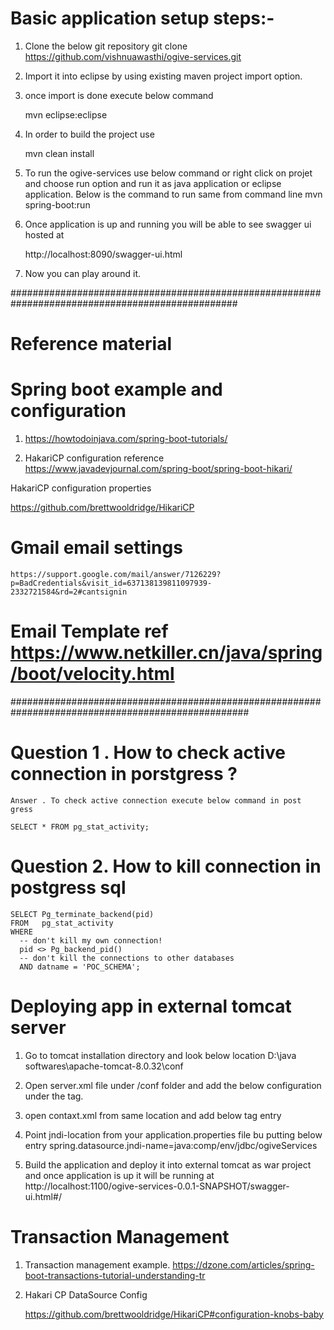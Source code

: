 # Basic application setup steps:-
1. Clone the below git repository 
	git clone https://github.com/vishnuawasthi/ogive-services.git
	
2. Import it into eclipse by using existing maven project import option.

3. once import is done execute below command 
	
	mvn eclipse:eclipse
	
4. In order to build the project use 
	
	mvn clean install 
	
4. To run the ogive-services use below command or right click on projet and choose run option and run it as java 	application or eclipse application.
	Below is the command to run same from command line 
	mvn spring-boot:run
	
5. Once application is up and running you will be able to see swagger ui hosted at 
		
	http://localhost:8090/swagger-ui.html
	
6. Now you can play around it.				

#################################################################################################
# Reference material 

# Spring boot example and configuration 
1. https://howtodoinjava.com/spring-boot-tutorials/

2. HakariCP configuration reference 
  https://www.javadevjournal.com/spring-boot/spring-boot-hikari/
  
  HakariCP configuration properties 
  
  https://github.com/brettwooldridge/HikariCP
# Gmail email settings
	https://support.google.com/mail/answer/7126229?p=BadCredentials&visit_id=637138139811097939-    2332721584&rd=2#cantsignin  
	
# Email Template ref https://www.netkiller.cn/java/spring/boot/velocity.html
	
###################################################################################################  
# Question 1 .  How to check active connection in porstgress ?
    Answer . To check active connection execute below command in post gress 
    
    SELECT * FROM pg_stat_activity;
    
# Question 2. How to kill  connection in postgress sql 

	SELECT Pg_terminate_backend(pid) 
	FROM   pg_stat_activity 
	WHERE 
	  -- don't kill my own connection! 
	  pid <> Pg_backend_pid() 
	  -- don't kill the connections to other databases 
	  AND datname = 'POC_SCHEMA';
  
# Deploying app in external tomcat server 

1. Go to tomcat installation directory and look  below location 
	D:\java softwares\apache-tomcat-8.0.32\conf 
	
2. Open server.xml file under /conf folder and add the below configuration under the <GlobalNamingResources> tag.

<Resource       	      auth="Container"        
						   name="jdbc/ogiveServicesDev"
						   driverClassName="org.postgresql.Driver"
                           maxActive="10"
                           maxIdle="0"
                           maxWait="10000"
                           password="login@123"
                           username="POC_ADMIN"
                           type="javax.sql.DataSource"
                           url="jdbc:postgresql://localhost:5432/POC_SCHEMA" />	

3. open contaxt.xml from same location and add below tag entry


 <ResourceLink 
					name="jdbc/ogiveServices"
					global="jdbc/ogiveServicesDev" 
					auth="Container" 
		            type="javax.sql.DataSource" />
		            
		            
4. Point jndi-location from your application.properties file bu putting below entry 
spring.datasource.jndi-name=java:comp/env/jdbc/ogiveServices

5. Build the application and deploy it into external tomcat as war project and once application is up
it will be running at http://localhost:1100/ogive-services-0.0.1-SNAPSHOT/swagger-ui.html#/

# Transaction Management 

1. Transaction management  example.
   https://dzone.com/articles/spring-boot-transactions-tutorial-understanding-tr
   
2. Hakari CP DataSource Config 

   https://github.com/brettwooldridge/HikariCP#configuration-knobs-baby    

 		            